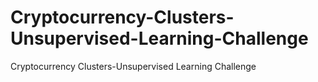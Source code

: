 # Cryptocurrency-Clusters-Unsupervised-Learning-Challenge
Cryptocurrency Clusters-Unsupervised Learning Challenge
